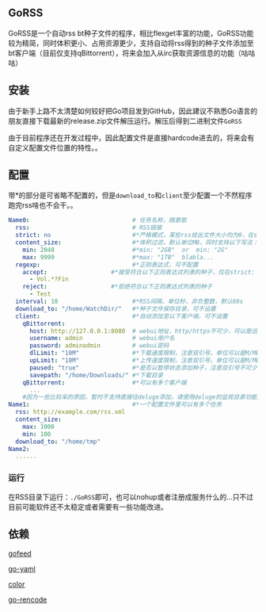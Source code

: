 ## GoRSS
GoRSS是一个自动rss bt种子文件的程序，相比flexget丰富的功能，GoRSS功能较为精简，同时体积更小、占用资源更少，支持自动将rss得到的种子文件添加至bt客户端（目前仅支持qBittorrent），将来会加入从irc获取资源信息的功能（咕咕咕）

## 安装
由于新手上路不太清楚如何较好把Go项目发到GitHub，因此建议不熟悉Go语言的朋友直接下载最新的release.zip文件解压运行。解压后得到二进制文件`GoRSS`

由于目前程序还在开发过程中，因此配置文件是直接hardcode进去的，将来会有自定义配置文件位置的特性。。
## 配置
带*的部分是可省略不配置的，但是`download_to`和`client`至少配置一个不然程序跑完rss啥也不会干。。
```yaml
Name0:                             # 任务名称，随意取
  rss:                             # RSS链接
  strict: no                       #*严格模式，某些rss给出文件大小均为0，在strict: yes下拒绝(?)
  content_size:                    #*体积过滤，默认单位MB，同时支持以下写法：
    min: 2048                      #*min: "2GB"  or  min: "2G"
    max: 9999                      #*max: "1TB"  blabla...
  regexp:                          #*正则表达式，可不配置
    accept:                  #*接受符合以下正则表达式列表的种子，仅在strict: yes时起作用
      - Vol.*?Fin
    reject:                  #*拒绝符合以下正则表达式列表的种子
      - Test
  interval: 10                     #*RSS间隔，单位秒，非负整数，默认60s
  download_to: "/home/WatchDir/"   #*种子文件保存目录，可不设置
  client:                          #*自动添加至以下客户端，可不设置
    qBittorrent:
      host: http://127.0.0.1:8080  # webui地址，http/https不可少，可以是远程地址
      username: admin              # webui用户名
      password: adminadmin         # webui密码
      dlLimit: "10M"               #*下载速度限制，注意双引号，单位可以是M/MB等等。。
      upLimit: "10M"               #*上传速度限制，注意双引号，单位可以是M/MB等等。。
      paused: "true"               #*是否以暂停状态添加种子，注意双引号不可少
      savepath: "/home/Downloads/" #*下载目录
    qBittorrent:                   #*可以有多个客户端
      ...
    #因为一些比较呆的原因，暂时不支持直接往deluge添加，请使用deluge的监视目录功能添加种子文件
Name1:                             #*一个配置文件里可以有多个任务
  rss: http://example.com/rss.xml
  content_size:
    max: 1000
    min: 100
  download_to: "/home/tmp"
Name2:
  ......
```
### 运行
在RSS目录下运行：`./GoRSS`即可，也可以nohup或者注册成服务什么的...只不过目前可能软件还不太稳定或者需要有一些功能改进。
## 依赖
[gofeed](https://github.com/mmcdole/gofeed)

[go-yaml](https://github.com/go-yaml/yaml)

[color](https://github.com/fatih/color)

[go-rencode](https://github.com/gdm85/go-rencode)

